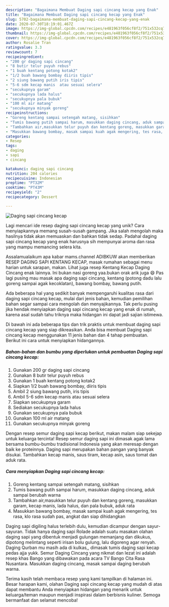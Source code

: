 ```yaml
---
description: "Bagaimana Membuat Daging sapi cincang kecap yang Enak"
title: "Bagaimana Membuat Daging sapi cincang kecap yang Enak"
slug: 5702-bagaimana-membuat-daging-sapi-cincang-kecap-yang-enak
date: 2020-07-30T18:19:01.467Z
image: https://img-global.cpcdn.com/recipes/e481963f056cf8f2/751x532cq70/daging-sapi-cincang-kecap-foto-resep-utama.jpg
thumbnail: https://img-global.cpcdn.com/recipes/e481963f056cf8f2/751x532cq70/daging-sapi-cincang-kecap-foto-resep-utama.jpg
cover: https://img-global.cpcdn.com/recipes/e481963f056cf8f2/751x532cq70/daging-sapi-cincang-kecap-foto-resep-utama.jpg
author: Rosalie Tran
ratingvalue: 3.3
reviewcount: 7
recipeingredient:
- "200 gr daging sapi cincang"
- "8 butir telur puyuh rebus"
- "1 buah kentang potong kotak2"
- "1/2 buah bawang bombay diiris tipis"
- "2 siung bawang putih iris tipis"
- "5-6 sdm kecap manis  atau sesuai selera"
- "secukupnya garam"
- "secukupnya lada halus"
- "secukupnya pala bubuk"
- "100 ml air matang"
- "secukupnya minyak goreng"
recipeinstructions:
- "Goreng kentang sampai setengah matang, sisihkan"
- "Tumis bawang putih sampai harum, masukkan daging cincang, aduk sampai berubah warna"
- "Tambahkan air,masukkan telur puyuh dan kentang goreng, masukkan garam, kecap manis, lada halus, dan pala bubuk, aduk rata"
- "Masukkan bawang bombay, masak sampai kuah agak mengering, tes rasa, klo rasa sudah pas, angkat dan siap dihidangkan"
categories:
- Resep
tags:
- daging
- sapi
- cincang

katakunci: daging sapi cincang 
nutrition: 204 calories
recipecuisine: Indonesian
preptime: "PT32M"
cooktime: "PT43M"
recipeyield: "2"
recipecategory: Dessert

---
```



![Daging sapi cincang kecap](https://img-global.cpcdn.com/recipes/e481963f056cf8f2/751x532cq70/daging-sapi-cincang-kecap-foto-resep-utama.jpg)

Lagi mencari ide resep daging sapi cincang kecap yang unik? Cara menyiapkannya memang susah-susah gampang. Jika salah mengolah maka hasilnya tidak akan memuaskan dan bahkan tidak sedap. Padahal daging sapi cincang kecap yang enak harusnya sih mempunyai aroma dan rasa yang mampu memancing selera kita.

Assalamualaikum apa kabar mams.channel ADIBKUW akan memberikan RESEP DAGING SAPI KENTANG KECAP, masak rumahan sebagai menu harian untuk sarapan, makan. Lihat juga resep Kentang Kecap Daging Cincang enak lainnya. Ini bukan nasi goreng yaa.bukan orak arik juga 😄 Pas lagi pusing mau masak apa daging sapi cincang, kentang (potong dadu lalu goreng sampai agak kecoklatan), bawang bombay, bawang putih.

Ada beberapa hal yang sedikit banyak mempengaruhi kualitas rasa dari daging sapi cincang kecap, mulai dari jenis bahan, kemudian pemilihan bahan segar sampai cara mengolah dan menyajikannya. Tak perlu pusing jika hendak menyiapkan daging sapi cincang kecap yang enak di rumah, karena asal sudah tahu triknya maka hidangan ini dapat jadi sajian istimewa.


Di bawah ini ada beberapa tips dan trik praktis untuk membuat daging sapi cincang kecap yang siap dikreasikan. Anda bisa membuat Daging sapi cincang kecap menggunakan 11 jenis bahan dan 4 tahap pembuatan. Berikut ini cara untuk menyiapkan hidangannya.

<!--inarticleads1-->

##### Bahan-bahan dan bumbu yang diperlukan untuk pembuatan Daging sapi cincang kecap:

1. Gunakan 200 gr daging sapi cincang
1. Gunakan 8 butir telur puyuh rebus
1. Gunakan 1 buah kentang potong kotak2
1. Siapkan 1/2 buah bawang bombay, diiris tipis
1. Ambil 2 siung bawang putih, iris tipis
1. Ambil 5-6 sdm kecap manis  atau sesuai selera
1. Siapkan secukupnya garam
1. Sediakan secukupnya lada halus
1. Gunakan secukupnya pala bubuk
1. Gunakan 100 ml air matang
1. Gunakan secukupnya minyak goreng


Dengan resep semur daging sapi kecap berikut, makan malam siap sekejap untuk keluarga tercinta! Resep semur daging sapi ini dimasak agak lama bersama bumbu-bumbu tradisional Indonesia yang akan meresap dengan baik ke proteinnya. Daging sapi merupakan bahan pangan yang banyak disukai. Tambahkan kecap manis, saus tiram, kecap asin, saus tomat dan aduk rata. 

<!--inarticleads2-->

##### Cara menyiapkan Daging sapi cincang kecap:

1. Goreng kentang sampai setengah matang, sisihkan
1. Tumis bawang putih sampai harum, masukkan daging cincang, aduk sampai berubah warna
1. Tambahkan air,masukkan telur puyuh dan kentang goreng, masukkan garam, kecap manis, lada halus, dan pala bubuk, aduk rata
1. Masukkan bawang bombay, masak sampai kuah agak mengering, tes rasa, klo rasa sudah pas, angkat dan siap dihidangkan


Daging sapi digiling halus terlebih dulu, kemudian dicampur dengan sayur-sayuran. Tidak hanya daging sapi Rolade adalah suatu masakan olahan daging sapi yang dibentuk menjadi gulungan memanjang dan dikukus, dipotong melintang seperti irisan bolu gulung, lalu digoreng agar renyah. Daging Qurban mu masih ada di kulkas,, dimasak tumis daging sapi kecap pedas ajja yukk. Semur Daging Cincang yang nikmat dan lezat ini adalah resep khas Bango yang dibawakan pada acara TV Bango Cita Rasa Nusantara. Masukkan daging cincang, masak sampai daging berubah warna. 

Terima kasih telah membaca resep yang kami tampilkan di halaman ini. Besar harapan kami, olahan Daging sapi cincang kecap yang mudah di atas dapat membantu Anda menyiapkan hidangan yang menarik untuk keluarga/teman maupun menjadi inspirasi dalam berbisnis kuliner. Semoga bermanfaat dan selamat mencoba!
